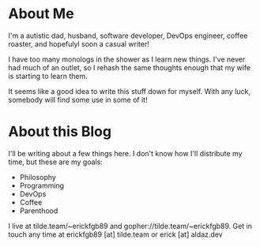 # About Me
I'm a autistic dad, husband, software developer, DevOps engineer, coffee roaster, and hopefulyl soon a casual writer!

I have too many monologs in the shower as I learn new things. I've never
had much of an outlet, so I rehash the same thoughts enough that my wife is starting to learn them.

It seems like a good idea to write this stuff down for myself. With any luck, somebody will find some use in some of it!

# About this Blog
I'll be writing about a few things here. I don't know how I'll distribute my time, but these are my goals:

- Philosophy
- Programming
- DevOps
- Coffee
- Parenthood

I live at tilde.team/~erickfgb89 and gopher://tilde.team/~erickfgb89. Get in touch any time at erickfgb89 [at] tilde.team or erick [at] aldaz.dev
